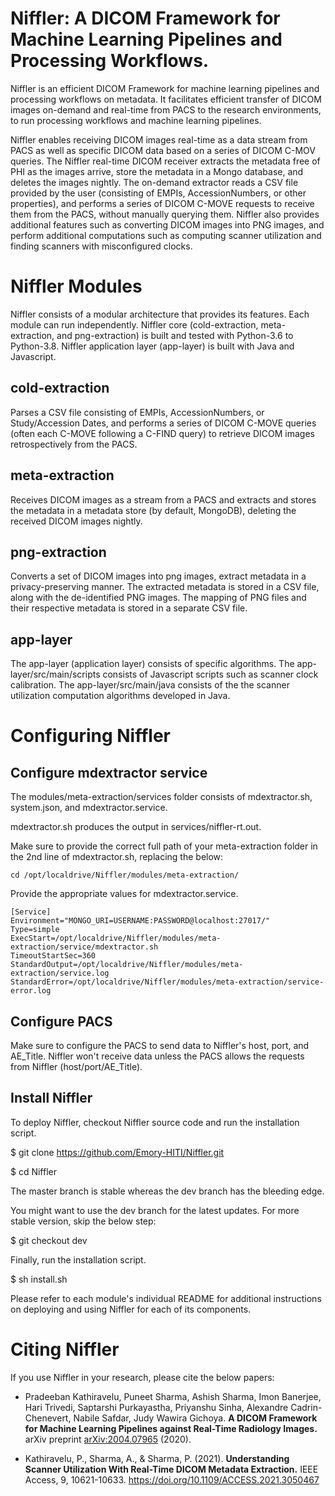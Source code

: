 # Niffler: A DICOM Framework for Machine Learning Pipelines and Processing Workflows.

Niffler is an efficient DICOM Framework for machine learning pipelines and processing workflows on metadata. It facilitates efficient transfer of DICOM images on-demand and real-time from PACS to the research environments, to run processing workflows and machine learning pipelines.

Niffler enables receiving DICOM images real-time as a data stream from PACS as well as specific DICOM data based on a series of DICOM C-MOV queries. The Niffler real-time DICOM receiver extracts the metadata free of PHI as the images arrive, store the metadata in a Mongo database, and deletes the images nightly. The on-demand extractor reads a CSV file provided by the user (consisting of EMPIs, AccessionNumbers, or other properties), and performs a series of DICOM C-MOVE requests to receive them from the PACS, without manually querying them. Niffler also provides additional features such as converting DICOM images into PNG images, and perform additional computations such as computing scanner utilization and finding scanners with misconfigured clocks.


# Niffler Modules

Niffler consists of a modular architecture that provides its features. Each module can run independently. Niffler core (cold-extraction, meta-extraction, and png-extraction) is built and tested with Python-3.6 to Python-3.8. Niffler application layer (app-layer) is built with Java and Javascript.

## cold-extraction

Parses a CSV file consisting of EMPIs, AccessionNumbers, or Study/Accession Dates, and performs a series of DICOM C-MOVE queries (often each C-MOVE following a C-FIND query) to retrieve DICOM images retrospectively from the PACS.

## meta-extraction

Receives DICOM images as a stream from a PACS and extracts and stores the metadata in a metadata store (by default, MongoDB), deleting the received DICOM images nightly.

## png-extraction

Converts a set of DICOM images into png images, extract metadata in a privacy-preserving manner. The extracted metadata is stored in a CSV file, along with the de-identified PNG images. The mapping of PNG files and their respective metadata is stored in a separate CSV file.

## app-layer

The app-layer (application layer) consists of specific algorithms. The app-layer/src/main/scripts consists of Javascript scripts such as scanner clock calibration. The app-layer/src/main/java consists of the the scanner utilization computation algorithms developed in Java.


# Configuring Niffler

## Configure mdextractor service

The modules/meta-extraction/services folder consists of mdextractor.sh, system.json, and mdextractor.service.

mdextractor.sh produces the output in services/niffler-rt.out.

Make sure to provide the correct full path of your meta-extraction folder in the 2nd line of mdextractor.sh, replacing the below:

```
cd /opt/localdrive/Niffler/modules/meta-extraction/
```

Provide the appropriate values for mdextractor.service.

```
[Service]
Environment="MONGO_URI=USERNAME:PASSWORD@localhost:27017/"
Type=simple
ExecStart=/opt/localdrive/Niffler/modules/meta-extraction/service/mdextractor.sh
TimeoutStartSec=360
StandardOutput=/opt/localdrive/Niffler/modules/meta-extraction/service.log
StandardError=/opt/localdrive/Niffler/modules/meta-extraction/service-error.log
```

## Configure PACS

Make sure to configure the PACS to send data to Niffler's host, port, and AE_Title. Niffler won't receive data unless the PACS allows the requests from Niffler (host/port/AE_Title).

## Install Niffler

To deploy Niffler, checkout Niffler source code and run the installation script.

$ git clone https://github.com/Emory-HITI/Niffler.git

$ cd Niffler

The master branch is stable whereas the dev branch has the bleeding edge.

You might want to use the dev branch for the latest updates. For more stable version, skip the below step:

$ git checkout dev

Finally, run the installation script.

$ sh install.sh


Please refer to each module's individual README for additional instructions on deploying and using Niffler for each of its components.



# Citing Niffler

If you use Niffler in your research, please cite the below papers:

* Pradeeban Kathiravelu, Puneet Sharma, Ashish Sharma, Imon Banerjee, Hari Trivedi, Saptarshi Purkayastha, Priyanshu Sinha, Alexandre Cadrin-Chenevert, Nabile Safdar, Judy Wawira Gichoya. **A DICOM Framework for Machine Learning Pipelines against Real-Time Radiology Images.** arXiv preprint [arXiv:2004.07965](http://arxiv.org/abs/2004.07965) (2020).

* Kathiravelu, P., Sharma, A., & Sharma, P. (2021). **Understanding Scanner Utilization With Real-Time DICOM Metadata Extraction.** IEEE Access, 9, 10621-10633. https://doi.org/10.1109/ACCESS.2021.3050467
